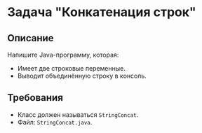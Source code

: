 # Задача "Конкатенация строк"

## Описание

Напишите Java-программу, которая:

- Имеет две строковые переменные.
- Выводит объединённую строку в консоль.

## Требования

- Класс должен называться `StringConcat`.
- Файл: `StringConcat.java`.